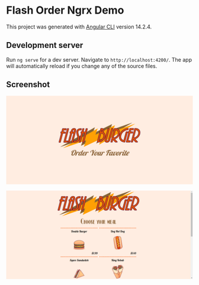 # Flash Order Ngrx Demo

This project was generated with [Angular CLI](https://github.com/angular/angular-cli) version 14.2.4.

## Development server

Run `ng serve` for a dev server. Navigate to `http://localhost:4200/`. The app will automatically reload if you change any of the source files.

## Screenshot

![Screenshot](/src/assets/screenshot_1.png)

![Screenshot](/src/assets/screenshot_2.png)